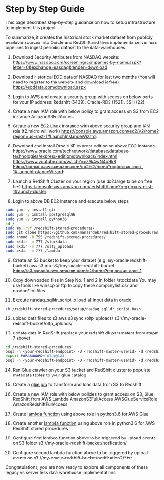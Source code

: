 # Step by Step Guide

This page describes step-by-step guidance on how to setup infrastructure to implement this project

To summarize, it creates the historical stock market dataset from publicly available sources into Oracle and RedShift and then implements server less pipelines to ingest periodic dataset to the data-warehouses.

1.  Download Security Attributes from NASDAQ website:
https://www.nasdaq.com/screening/companies-by-name.aspx?letter=0&exchange=nasdaq&render=download

2.  Download historical EOD data of NASDAQ for last two months (You will need to register to the website and download is free)
https://eoddata.com/download.aspx

3.  Login to AWS and create a security group with access on below ports for your IP address:
Redshift (5439), Oracle-RDS	(1521), SSH	(22)

4.  Create a new IAM role with below policy to grant access on S3 from EC2 instance
AmazonS3FullAccess

5.  Create a new EC2 Linux instance with above security group and IAM role (t2.micro will work) 
https://console.aws.amazon.com/ec2/v2/home?region=us-east-1#LaunchInstanceWizard:

6.  Download and install Oracle XE express edition on above EC2 instance
https://www.oracle.com/technetwork/database/database-technologies/express-edition/downloads/index.html
https://www.youtube.com/watch?v=zAk4wN4oHk8
https://console.aws.amazon.com/ec2/v2/home?region=us-east-1#LaunchInstanceWizard:

7.  Launch a RedShift Cluster on your region (use dc2.large to be on free tier)
https://console.aws.amazon.com/redshift/home?region=us-east-1#launch-cluster:

8.  Login to above DB EC2 instance and execute below steps:
```bash
sudo yum -y install git
sudo yum -y install postgresql96
sudo yum -y install python36
cd /
sudo rm -rvf /redshift-stored-procedures/
sudo git clone https://github.com/manashdeb/redshift-stored-procedures.git
sudo chmod -R 755 /redshift-stored-procedures/
sudo mkdir -m 777 /stockdata
sudo mkdir -m 777 /oltp_uploads
sudo mkdir -m 777 /lambda
```

9.  Create an S3 bucket to keep your dataset (e.g. my-oracle-redshift-bucket)
aws s3 mb s3://my-oracle-redshift-bucket
https://s3.console.aws.amazon.com/s3/home?region=us-east-1

10. Copy downloaded files in Step No. 1 and 2 in folder /stockdata
You may use tools like winscp or ftp to copy these companylist.csv and nasdaq*.txt files

11. Execute nasdaq_sqlldr_script to load all input data in oracle
```bash
sh /redshift-stored-procedures/setup/nasdaq_sqlldr_script.bash
```

12. upload data files to s3
aws s3 sync /oltp_uploads/ s3://my-oracle-redshift-bucket/oltp_uploads/

13. update data in RedShift (replace your redshift db parameters from step# 7 above)
```bash
cd /redshift-stored-procedures
psql -h <your-redshift-endpoint> -U <redshift-master-userid> -d <redshift-databasename> -p 5439 -f redshift_admin_setup.sql
export PGPASSWORD="Olap@123"
psql -h <your-redshift-endpoint> -U <redshift-master-userid> -d <redshift-databasename> -p 5439 -f redshift_user_setup.sql -w
```

14. Run Glue crawler on your S3 bucket and RedShift cluster to populate metadata tables to your glue catalog

15. Create a [glue job](../aws-glue/glue-etl-job.py) to transform and load data from S3 to Redshift

16.  Create a new IAM role with below policies to grant access on S3, Glue, RedShift from AWS Lambda
AmazonS3FullAccess
AWSGlueServiceRole
AmazonRedshiftFullAccess

17. Create [lambda function](../aws-glue/lambda_handler_glue.py) using above role in python3.6 for AWS Glue

18. Create another [lambda function](../redshift-proc/lambda_handler_redshift.py) using above role in python3.6 for AWS RedShift stored procedures

19. Configure first lambda function above to be triggered by upload events on S3 folder s3://my-oracle-redshift-bucket/notification/

20. Configure second lambda function above to be triggered by upload events on s3://my-oracle-redshift-bucket/notification2/*.txt


Congratulations, you are now ready to explore all components of these legacy vs server less data warehouse implementations

